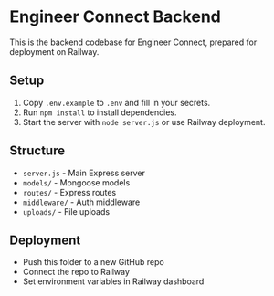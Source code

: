 # Engineer Connect Backend

This is the backend codebase for Engineer Connect, prepared for deployment on Railway.

## Setup
1. Copy `.env.example` to `.env` and fill in your secrets.
2. Run `npm install` to install dependencies.
3. Start the server with `node server.js` or use Railway deployment.

## Structure
- `server.js` - Main Express server
- `models/` - Mongoose models
- `routes/` - Express routes
- `middleware/` - Auth middleware
- `uploads/` - File uploads

## Deployment
- Push this folder to a new GitHub repo
- Connect the repo to Railway
- Set environment variables in Railway dashboard
